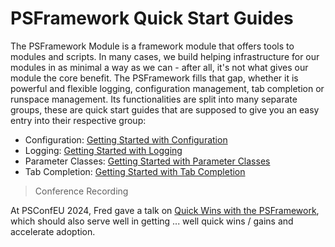 # PSFramework Quick Start Guides

The PSFramework Module is a framework module that offers tools to modules and scripts.
In many cases, we build helping infrastructure for our modules in as minimal a way as we can - after all, it's not what gives our module the core benefit.
The PSFramework fills that gap, whether it is powerful and flexible logging, configuration management, tab completion or runspace management.
Its functionalities are split into many separate groups, these are quick start guides that are supposed to give you an easy entry into their respective group:

- Configuration: [Getting Started with Configuration](psframework/configuration.html)
- Logging: [Getting Started with Logging](psframework/logging.html)
- Parameter Classes: [Getting Started with Parameter Classes](psframework/parameter-classes.html)
- Tab Completion: [Getting Started with Tab Completion](psframework/tabcompletion.html)

> Conference Recording

At PSConfEU 2024, Fred gave a talk on [Quick Wins with the PSFramework](https://www.youtube.com/watch?v=xD3Hh-jNOg4), which should also serve well in getting ... well quick wins / gains and accelerate adoption.
